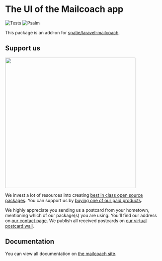 # The UI of the Mailcoach app

![Tests](https://github.com/spatie/mailcoach-ui/workflows/Tests/badge.svg)
![Psalm](https://github.com/spatie/mailcoach-ui/workflows/Psalm/badge.svg)

This package is an add-on for [spatie/laravel-mailcoach](https://github.com/spatie/laravel-mailcoach).

## Support us

[<img src="https://github-ads.s3.eu-central-1.amazonaws.com/mailcoach-ui.jpg?t=1" width="419px" />](https://spatie.be/github-ad-click/mailcoach-ui)

We invest a lot of resources into creating [best in class open source packages](https://spatie.be/open-source). You can support us by [buying one of our paid products](https://spatie.be/open-source/support-us).

We highly appreciate you sending us a postcard from your hometown, mentioning which of our package(s) you are using. You'll find our address on [our contact page](https://spatie.be/about-us). We publish all received postcards on [our virtual postcard wall](https://spatie.be/open-source/postcards).

## Documentation

You can view all documentation on [the mailcoach site](https://mailcoach.app).
